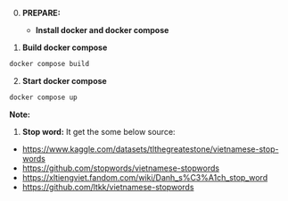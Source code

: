 0. **PREPARE:**
   - **Install docker and docker compose**

1. **Build docker compose**
  ```bash
  docker compose build
  ```

2. **Start docker compose**
  ```bash
  docker compose up
  ```

**Note:**

1. **Stop word:** It get the some below source:
- https://www.kaggle.com/datasets/tlthegreatestone/vietnamese-stop-words
- https://github.com/stopwords/vietnamese-stopwords
- https://xltiengviet.fandom.com/wiki/Danh_s%C3%A1ch_stop_word
- https://github.com/ltkk/vietnamese-stopwords